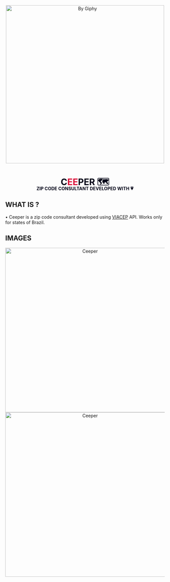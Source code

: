 <div align="center">
        <img align="center" src="https://media.giphy.com/media/yK3PyRmUj0T3W/giphy.gif" width="500px" title="By Giphy">
        <h1 style="color: #060719;">C<span style="color: crimson;">EE</span>PER 🗺️</h1>
        <p style="color: #060719; margin-top: -35px; font-weight: bold;">ZIP CODE CONSULTANT DEVELOPED WITH 💗</p>
</div>

<h2> WHAT IS ? </h2>
<p> • Ceeper is a zip code consultant developed using <a href="https://viacep.com.br/" target="__blank">VIACEP</a> API. Works only for states of Brazil.</p>

<h2>IMAGES</h2>
<div align="center">
        <img src="https://i.imgur.com/vsDLy9d.png" alt="Ceeper" width="520"/>
        <img src="https://i.imgur.com/jvp7vrZg.png" alt="Ceeper" width="520"/>
</div>

